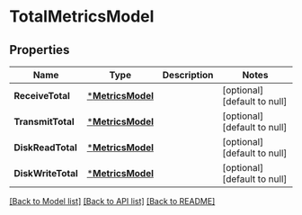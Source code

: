 # TotalMetricsModel

## Properties
Name | Type | Description | Notes
------------ | ------------- | ------------- | -------------
**ReceiveTotal** | [***MetricsModel**](MetricsModel.md) |  | [optional] [default to null]
**TransmitTotal** | [***MetricsModel**](MetricsModel.md) |  | [optional] [default to null]
**DiskReadTotal** | [***MetricsModel**](MetricsModel.md) |  | [optional] [default to null]
**DiskWriteTotal** | [***MetricsModel**](MetricsModel.md) |  | [optional] [default to null]

[[Back to Model list]](../README.md#documentation-for-models) [[Back to API list]](../README.md#documentation-for-api-endpoints) [[Back to README]](../README.md)


